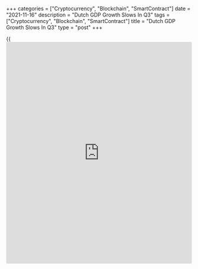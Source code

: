 +++
categories = ["Cryptocurrency", "Blockchain", "SmartContract"]
date = "2021-11-16"
description = "Dutch GDP Growth Slows In Q3"
tags = ["Cryptocurrency", "Blockchain", "SmartContract"]
title = "Dutch GDP Growth Slows In Q3"
type = "post"
+++

{{<iframe id="large-banner" src="https://www.bounty.group/#slide=27.0" width="100%" height="600" scrolling="no" style="border: 0px solid rgb(216, 221, 230); border-radius: 3px;">}}

The Dutch [economy][1] grew at a slower pace in the third quarter
largely due to weak investment, data from the statistical office CBS
showed Tuesday.

Gross domestic product grew 1.9 percent sequentially, following the 3.8
percent expansion posted in the second quarter. However, this was faster
than the economists' forecast of 1.7 percent.

Likewise, the annual growth eased to 5.0 percent from 10.4 percent a
quarter ago.

On the expenditure-side, household spending grew 3.8 percent and
government consumption advanced 0.7 percent. Meanwhile, investment
dropped 2.7 percent.

Exports and imports of goods and services moved up 1.3 percent and 1.6
percent, respectively.

In a separate communiqué, the statistical office said consumers lifted
their spending in September. The annual growth in consumer spending
improved to 4.6 percent from 3.1 percent in August.  
  
In September, exports grew at a slower pace of 5.3 percent year-on-year
in September, following a 9 percent rise in August, another report from
the CBS revealed. At the same time, imports were 8.1 percent higher than
in September 2020.

For comments and feedback [contact](https://www.playgroundfx.com/contact/): editorial@rtt[news](https://www.letsplayfx.com/blog/forex-news-website/).com

[Economic News][1]

 **What parts of the world are seeing the best (and worst) economic
performances lately? Click[here][2] to check out our [Econ Scorecard][2]
and find out! See up-to-the-moment [ranking](https://www.playgroundfx.com/blog/crypto-exchange-ranking/)s for the best and worst
performers in [GDP][2], [unemployment rate][3], [inflation][4] and much
more.**

   1. www.rtt[news](https://www.letsplayfx.com/blog/forex-news-website/).com/Content/EconomicNews.aspx
   2. www.rtt[news](https://www.letsplayfx.com/blog/forex-news-website/).com/economic-scorecard/world-rank/GDP/highest-performance.aspx
   3. www.rtt[news](https://www.letsplayfx.com/blog/forex-news-website/).com/economic-scorecard/world-rank/unemployment-rate/lowest-performance.aspx
   4. www.rtt[news](https://www.letsplayfx.com/blog/forex-news-website/).com/economic-scorecard/world-rank/CPI/highest-performance.aspx